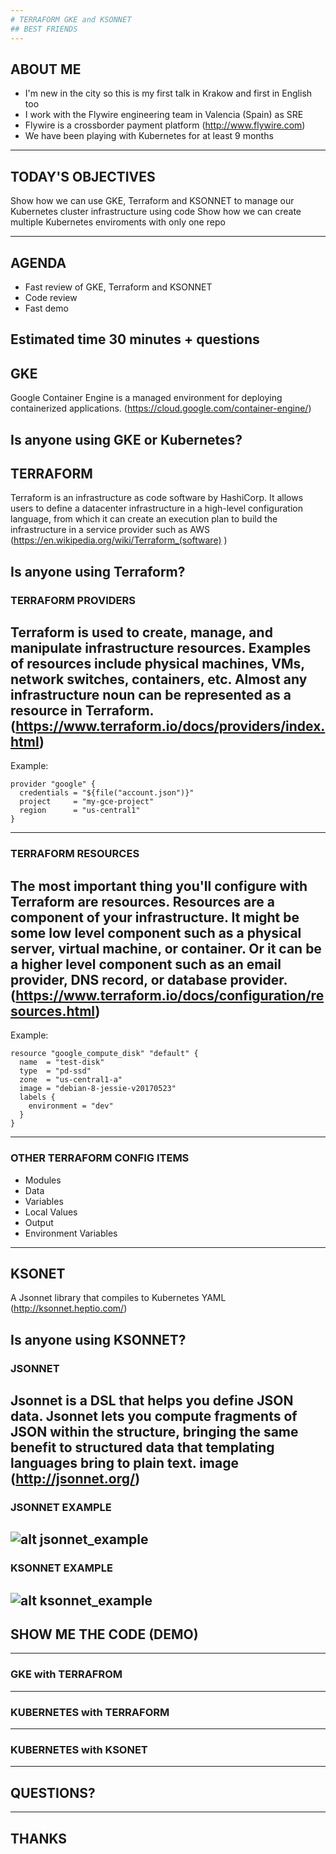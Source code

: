 ```yaml
---
# TERRAFORM GKE and KSONNET 
## BEST FRIENDS
---
```

## ABOUT ME

* I'm new in the city so this is my first talk in Krakow and first in English too
* I work with the Flywire engineering team in Valencia (Spain) as SRE
* Flywire is a crossborder payment platform (http://www.flywire.com)
* We have been playing with Kubernetes for at least 9 months
---
## TODAY'S OBJECTIVES
Show how we can use GKE, Terraform and KSONNET to manage our Kubernetes cluster infrastructure using code
Show how we can create multiple Kubernetes enviroments with only one repo

---
## AGENDA

* Fast review of GKE, Terraform and KSONNET
* Code review
* Fast demo

Estimated time 30 minutes + questions 
---
## GKE

Google Container Engine is a managed environment for deploying containerized applications. 
(https://cloud.google.com/container-engine/)

Is anyone using GKE or Kubernetes?
---
## TERRAFORM

Terraform is an infrastructure as code software by HashiCorp. It allows users to define a datacenter infrastructure in a high-level configuration language, from which it can create an execution plan to build the infrastructure in a service provider such as AWS
(https://en.wikipedia.org/wiki/Terraform_(software) )

Is anyone using Terraform?
---
### TERRAFORM PROVIDERS

Terraform is used to create, manage, and manipulate infrastructure resources.
Examples of resources include physical machines, VMs, network switches, containers, etc. 
Almost any infrastructure noun can be represented as a resource in Terraform.
(https://www.terraform.io/docs/providers/index.html)
---
Example:

```hcl
provider "google" {
  credentials = "${file("account.json")}"
  project     = "my-gce-project"
  region      = "us-central1"
}
```
---
### TERRAFORM RESOURCES

The most important thing you'll configure with Terraform are resources.
Resources are a component of your infrastructure. 
It might be some low level component such as a physical server, virtual machine, or container. 
Or it can be a higher level component such as an email provider, DNS record, or database provider.
(https://www.terraform.io/docs/configuration/resources.html)
---
Example:

```hcl
resource "google_compute_disk" "default" {
  name  = "test-disk"
  type  = "pd-ssd"
  zone  = "us-central1-a"
  image = "debian-8-jessie-v20170523"
  labels {
    environment = "dev"
  }
}
```
---
### OTHER TERRAFORM CONFIG ITEMS

* Modules
* Data
* Variables
* Local Values
* Output
* Environment Variables

---
## KSONET 

A Jsonnet library that compiles to Kubernetes YAML
(http://ksonnet.heptio.com/)

Is anyone using KSONNET? 
---
### JSONNET 

Jsonnet is a DSL that helps you define JSON data. 
Jsonnet lets you compute fragments of JSON within the structure, bringing the same benefit to structured data that templating languages bring to plain text. 
image
(http://jsonnet.org/)
---
### JSONNET EXAMPLE
![alt jsonnet_example](https://github.com/pollosp/gke/raw/master/images/jsonnet.png "JSONNET EXAMPLE")
---

### KSONNET EXAMPLE
![alt ksonnet_example](https://github.com/pollosp/gke/raw/master/images/ksonnet.png "KSONNET EXAMPLE")
---
## SHOW ME THE CODE (DEMO)
---
### GKE with TERRAFROM
---
### KUBERNETES with TERRAFORM
---
### KUBERNETES with KSONET
---
## QUESTIONS?
---
## THANKS
